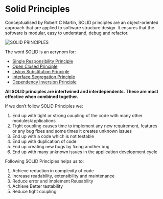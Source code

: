 # Solid Principles
Conceptualised by Robert C Martin, SOLID principles are an object-oriented approach that are applied to software structure design. It ensures that the software is modular, easy to understand, debug and refactor.

![SOLID PRINCIPLES](https://user-images.githubusercontent.com/75598310/233797520-11268c95-7268-4cff-819e-e03aa69c8feb.jpg)


The word SOLID is an acrynom for:
- [Single Responsibility Principle](https://github.com/ramanks19/solid-principles/tree/main/1.%20Single%20Responsibility%20Principle)
- [Open Closed Principle](https://github.com/ramanks19/solid-principles/tree/main/2.%20Open%20Closed%20Principle)
- [Liskov Substitution Principle](https://github.com/ramanks19/solid-principles/tree/main/3.%20Liskov%20Substitution%20Principle)
- [Interface Segregation Principle](https://github.com/ramanks19/solid-principles/tree/main/4.%20Interface%20Segregation%20Principle)
- [Dependency Inversion Principle](https://github.com/ramanks19/solid-principles/tree/main/5.%20Dependency%20Inversion%20Principle)


**All SOLID principles are intertwined and interdependents. These are most effective when combined together.**

If we don’t follow SOLID Principles we:  
1. End up with tight or strong coupling of the code with many other modules/applications
2. Tight coupling causes time to implement any new requirement, features or any bug fixes and some times it creates unknown issues
3. End up with a code which is not testable
4. End up with duplication of code
5. End up creating new bugs by fixing another bug
6. End up with many unknown issues in the application development cycle

Following SOLID Principles helps us to:  
1. Achieve reduction in complexity of code
2. Increase readability, extensibility and maintenance
3. Reduce error and implement Reusability
4. Achieve Better testability
5. Reduce tight coupling